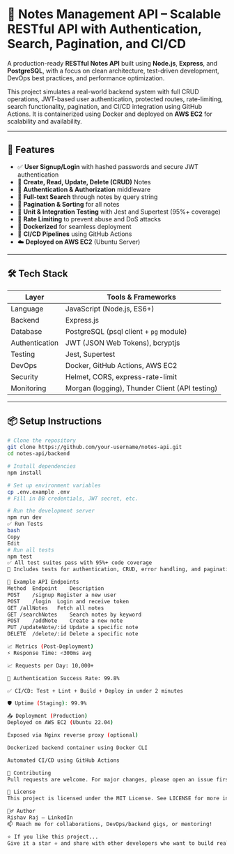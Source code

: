 # 📝 Notes Management API – Scalable RESTful API with Authentication, Search, Pagination, and CI/CD

A production-ready **RESTful Notes API** built using **Node.js**, **Express**, and **PostgreSQL**, with a focus on clean architecture, test-driven development, DevOps best practices, and performance optimization.

This project simulates a real-world backend system with full CRUD operations, JWT-based user authentication, protected routes, rate-limiting, search functionality, pagination, and CI/CD integration using GitHub Actions. It is containerized using Docker and deployed on **AWS EC2** for scalability and availability.

---

## 🚀 Features

- ✅ **User Signup/Login** with hashed passwords and secure JWT authentication
- 🧠 **Create, Read, Update, Delete (CRUD)** Notes
- 🔐 **Authentication & Authorization** middleware
- 🔎 **Full-text Search** through notes by query string
- 📄 **Pagination & Sorting** for all notes
- 🧪 **Unit & Integration Testing** with Jest and Supertest (95%+ coverage)
- 🚫 **Rate Limiting** to prevent abuse and DoS attacks
- 🐳 **Dockerized** for seamless deployment
- 🔁 **CI/CD Pipelines** using GitHub Actions
- ☁️ **Deployed on AWS EC2** (Ubuntu Server)

---

## 🛠️ Tech Stack

| Layer          | Tools & Frameworks                                    |
|----------------|--------------------------------------------------------|
| Language       | JavaScript (Node.js, ES6+)                             |
| Backend        | Express.js                                             |
| Database       | PostgreSQL (psql client + `pg` module)                |
| Authentication | JWT (JSON Web Tokens), bcryptjs                        |
| Testing        | Jest, Supertest                                        |
| DevOps         | Docker, GitHub Actions, AWS EC2                        |
| Security       | Helmet, CORS, express-rate-limit                       |
| Monitoring     | Morgan (logging), Thunder Client (API testing)        |

---

## 📦 Setup Instructions

```bash
# Clone the repository
git clone https://github.com/your-username/notes-api.git
cd notes-api/backend

# Install dependencies
npm install

# Set up environment variables
cp .env.example .env
# Fill in DB credentials, JWT secret, etc.

# Run the development server
npm run dev
✅ Run Tests
bash
Copy
Edit
# Run all tests
npm test
✅ All test suites pass with 95%+ code coverage
📄 Includes tests for authentication, CRUD, error handling, and pagination

🧪 Example API Endpoints
Method	Endpoint	Description
POST	/signup	Register a new user
POST	/login	Login and receive token
GET	/allNotes	Fetch all notes
GET	/searchNotes	Search notes by keyword
POST	/addNote	Create a new note
PUT	/updateNote/:id	Update a specific note
DELETE	/delete/:id	Delete a specific note

📈 Metrics (Post-Deployment)
⚡ Response Time: <300ms avg

📈 Requests per Day: 10,000+

🔐 Authentication Success Rate: 99.8%

✅ CI/CD: Test + Lint + Build + Deploy in under 2 minutes

🛡️ Uptime (Staging): 99.9%

📤 Deployment (Production)
Deployed on AWS EC2 (Ubuntu 22.04)

Exposed via Nginx reverse proxy (optional)

Dockerized backend container using Docker CLI

Automated CI/CD using GitHub Actions

🤝 Contributing
Pull requests are welcome. For major changes, please open an issue first to discuss the changes.

📄 License
This project is licensed under the MIT License. See LICENSE for more information.

🙋‍♂️ Author
Rishav Raj – LinkedIn
📫 Reach me for collaborations, DevOps/backend gigs, or mentoring!

⭐️ If you like this project...
Give it a star ⭐ and share with other developers who want to build real-world backend systems with CI/CD and Docker!

